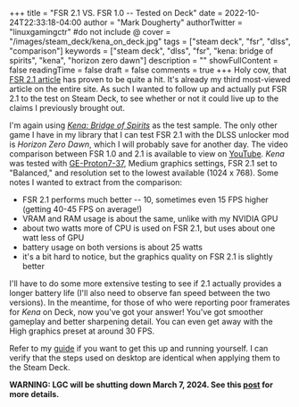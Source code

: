 +++
title = "FSR 2.1 VS. FSR 1.0 -- Tested on Deck"
date = 2022-10-24T22:33:18-04:00
author = "Mark Dougherty"
authorTwitter = "linuxgamingctr" #do not include @
cover = "/images/steam_deck/kena_on_deck.jpg"
tags = ["steam deck", "fsr", "dlss", "comparison"]
keywords = ["steam deck", "dlss", "fsr", "kena: bridge of spirits", "kena", "horizon zero dawn"]
description = ""
showFullContent = false
readingTime = false
draft = false
comments = true
+++
Holy cow, that [FSR 2.1 article](https://linuxgamingcentral.com/posts/dlss-unlocker-for-various-games/) has proven to be quite a hit. It's already my third most-viewed article on the entire site. As such I wanted to follow up and actually put FSR 2.1 to the test on Steam Deck, to see whether or not it could live up to the claims I previously brought out.

I'm again using [*Kena: Bridge of Spirits*](https://linuxgamingcentral.com/posts/kena-bridge-of-spirits-review/) as the test sample. The only other game I have in my library that I can test FSR 2.1 with the DLSS unlocker mod is *Horizon Zero Dawn*, which I will probably save for another day. The video comparison between FSR 1.0 and 2.1 is available to view on [YouTube](https://www.youtube.com/watch?v=IvU8GTUxErw). *Kena* was tested with [GE-Proton7-37](https://linuxgamingcentral.com/posts/ge-proton7-37-brings-fsr-back/), Medium graphics settings, FSR 2.1 set to "Balanced," and resolution set to the lowest available (1024 x 768). Some notes I wanted to extract from the comparison:
- FSR 2.1 performs much better -- 10, sometimes even 15 FPS higher (getting 40-45 FPS on average!)
- VRAM and RAM usage is about the same, unlike with my NVIDIA GPU
- about two watts more of CPU is used on FSR 2.1, but uses about one watt less of GPU
- battery usage on both versions is about 25 watts
- it's a bit hard to notice, but the graphics quality on FSR 2.1 is slightly better

I'll have to do some more extensive testing to see if 2.1 actually provides a longer battery life (I'll also need to observe fan speed between the two versions). In the meantime, for those of who were reporting poor framerates for *Kena* on Deck, now you've got your answer! You've got smoother gameplay and better sharpening detail. You can even get away with the High graphics preset at around 30 FPS.

Refer to my [guide](https://linuxgamingcentral.com/posts/dlss-unlocker-for-various-games/) if you want to get this up and running yourself. I can verify that the steps used on desktop are identical when applying them to the Steam Deck.

**WARNING: LGC will be shutting down March 7, 2024. See this [post](https://linuxgamingcentral.com/posts/the-end-of-lgc/) for more details.**
